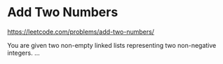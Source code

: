 # Add Two Numbers

https://leetcode.com/problems/add-two-numbers/

You are given two non-empty linked lists representing two non-negative integers. ...